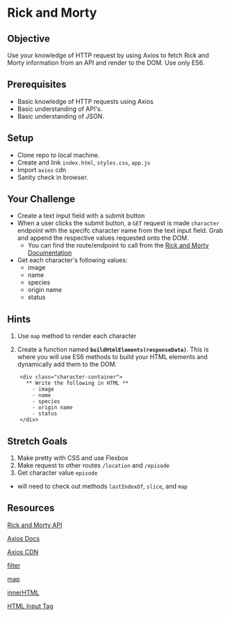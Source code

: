 # Rick and Morty

## Objective

Use your knowledge of HTTP request by using Axios to fetch Rick and Morty information from an API and render to the DOM. Use only ES6.

## Prerequisites

- Basic knowledge of HTTP requests using Axios
- Basic understanding of API's.
- Basic understanding of JSON.

## Setup

- Clone repo to local machine.
- Create and link `index.html`, `styles.css`, `app.js`
- Import `axios` cdn
- Sanity check in browser.

## Your Challenge

- Create a text input field with a submit button
- When a user clicks the submit button, a `GET` request is made `character` endpoint with the specifc character name from the text input field. Grab and append the respective values requested onto the DOM.
  - You can find the route/endpoint to call from the [Rick and Morty Documentation](https://rickandmortyapi.com/documentation/)
- Get each character's following values:
  - image
  - name
  - species
  - origin name
  - status

## Hints

1. Use `map` method to render each character

2. Create a function named **`buildHtmlElements(responseData)`**. This is where you will use ES6 methods to build your HTML elements and dynamically add them to the DOM.

```
    <div class="character-container">
      ** Write the following in HTML **
        - image
        - name
        - species
        - origin name
        - status
    </div>
```

## Stretch Goals

1. Make pretty with CSS and use Flexbox
1. Make request to other routes `/location` and `/episode`
1. Get character value `episode`
  - will need to check out methods `lastIndexOf`, `slice`, and `map`


## Resources

[Rick and Morty API](https://rickandmortyapi.com/documentation/)

[Axios Docs](https://github.com/axios/axios)

[Axios CDN](https://cdnjs.com/libraries/axios)

[filter](https://developer.mozilla.org/en-US/docs/Web/JavaScript/Reference/Global_Objects/Array/filter)

[map](https://developer.mozilla.org/en-US/docs/Web/JavaScript/Reference/Global_Objects/Array/map)

[innerHTML](https://www.w3schools.com/jsref/prop_html_innerhtml.asp)

[HTML Input Tag](https://developer.mozilla.org/en-US/docs/Web/HTML/Element/input/text)
